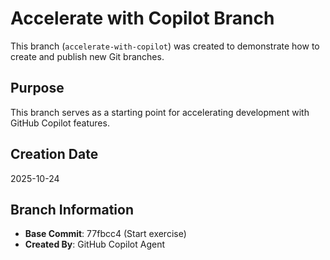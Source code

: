 # Accelerate with Copilot Branch

This branch (`accelerate-with-copilot`) was created to demonstrate how to create and publish new Git branches.

## Purpose
This branch serves as a starting point for accelerating development with GitHub Copilot features.

## Creation Date
2025-10-24

## Branch Information
- **Base Commit**: 77fbcc4 (Start exercise)
- **Created By**: GitHub Copilot Agent
